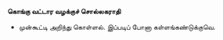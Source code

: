 **கொங்கு வட்டார வழக்குச் சொல்லகராதி**
- முன்கூட்டி அறிந்து கொள்ளல். இப்படிப் போனா கள்ளங்கண்டுக்குவெ.

